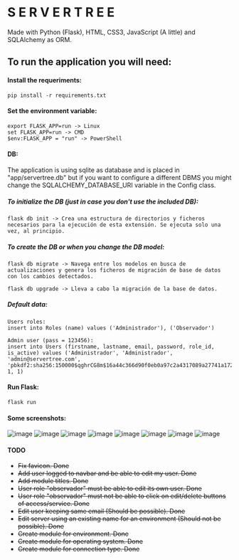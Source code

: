 # S E R V E R   T R E E

Made with Python (Flask), HTML, CSS3, JavaScript (A little) and SQLAlchemy as ORM.

## To run the application you will need:
#### Install the requeriments:
    pip install -r requirements.txt

#### Set the environment variable:
    export FLASK_APP=run -> Linux
    set FLASK_APP=run -> CMD
    $env:FLASK_APP = "run" -> PowerShell

#### DB:
The application is using sqlite as database and is placed in "app/servertree.db" but if you want to configure a different DBMS you might change the SQLALCHEMY_DATABASE_URI variable in the Config class.

##### To initialize the DB (just in case you don't use the included DB):
    flask db init -> Crea una estructura de directorios y ficheros necesarios para la ejecución de esta extensión. Se ejecuta solo una vez, al principio.

##### To create the DB or when you change the DB model:
    flask db migrate -> Navega entre los modelos en busca de actualizaciones y genera los ficheros de migración de base de datos con los cambios detectados.

    flask db upgrade -> Lleva a cabo la migración de la base de datos.    

##### Default data:
    Users roles:
    insert into Roles (name) values ('Administrador'), ('Observador')

    Admin user (pass = 123456):
    insert into Users (firstname, lastname, email, password, role_id, is_active) values ('Administrador', 'Administrador', 'admin@servertree.com', 'pbkdf2:sha256:150000$qghrCG8m$16a44c366d90f0eb0a97c2a4317089a27741a172d9a410d025ed6a7dd56f11a4', 1, 1)

#### Run Flask:
    flask run

#### Some screenshots:
![image](https://user-images.githubusercontent.com/62670542/122008826-be488680-cdb9-11eb-88f5-a57efbe095b4.png)
![image](https://user-images.githubusercontent.com/62670542/122009078-049de580-cdba-11eb-9b74-4006b9bb6061.png)
![image](https://user-images.githubusercontent.com/62670542/122009098-08316c80-cdba-11eb-917b-7c99a64bbe08.png)
![image](https://user-images.githubusercontent.com/62670542/122009122-0ebfe400-cdba-11eb-9f44-6607b08a66d6.png)
![image](https://user-images.githubusercontent.com/62670542/122009138-12536b00-cdba-11eb-96f6-83754c57fbaf.png)
![image](https://user-images.githubusercontent.com/62670542/122009157-167f8880-cdba-11eb-90f9-e429671da507.png)
![image](https://user-images.githubusercontent.com/62670542/122009165-197a7900-cdba-11eb-8ba1-93e531145805.png)
![image](https://user-images.githubusercontent.com/62670542/122009214-24350e00-cdba-11eb-8b6a-677129793c45.png)


#### TODO
* ~~Fix favicon. Done~~
* ~~Add user logged to navbar and be able to edit my user. Done~~
* ~~Add module titles. Done~~
* ~~User role "observador" must be able to edit its own user. Done~~
* ~~User role "observador" must not be able to click on edit/delete buttons of access/service. Done~~
* ~~Edit user keeping same email (Should be possible). Done~~
* ~~Edit server using an existing name for an environment (Should not be possible). Done~~
* ~~Create module for environment. Done~~
* ~~Create module for operating system. Done~~
* ~~Create module for connection type. Done~~
